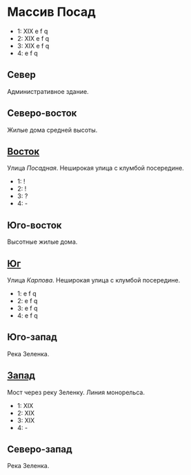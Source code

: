 # Массив Посад

* 1:    XIX e   f   q
* 2:    XIX e   f   q
* 3:    XIX e   f   q
* 4:    e   f   q

## Север

Административное здание.

## Северо-восток

Жилые дома средней высоты.

## [Восток](./550045.md)

Улица *Посадная*.
Неширокая улица с клумбой посередине.

* 1:    !
* 2:    !
* 3:    ?
* 4:    -

## Юго-восток

Высотные жилые дома.

## [Юг](./540050.md)

Улица *Карпова*.
Неширокая улица с клумбой посередине.

* 1:    e   f   q
* 2:    e   f   q
* 3:    e   f   q
* 4:    e   f   q

## Юго-запад

Река Зеленка.

## [Запад](./530045.md)

Мост через реку Зеленку.
Линия монорельса.

* 1:    XIX
* 2:    XIX
* 3:    XIX
* 4:    -

## Северо-запад

Река Зеленка.

